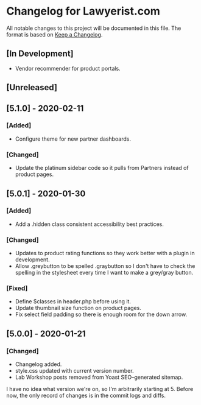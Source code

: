 # Changelog for Lawyerist.com

All notable changes to this project will be documented in this file. The format is based on [Keep a Changelog](https://keepachangelog.com/en/1.0.0/).

## [In Development]
- Vendor recommender for product portals.

## [Unreleased]

## [5.1.0] - 2020-02-11

### [Added]
- Configure theme for new partner dashboards.

### [Changed]
- Update the platinum sidebar code so it pulls from Partners instead of product pages.

## [5.0.1] - 2020-01-30

### [Added]
- Add a .hidden class consistent accessibility best practices.

### [Changed]
- Updates to product rating functions so they work better with a plugin in development.
- Allow .greybutton to be spelled .graybutton so I don't have to check the spelling in the stylesheet every time I want to make a grey/gray button.

### [Fixed]
- Define $classes in header.php before using it.
- Update thumbnail size function on product pages.
- Fix select field padding so there is enough room for the down arrow.

## [5.0.0] - 2020-01-21

### [Changed]
- Changelog added.
- style.css updated with current version number.
- Lab Workshop posts removed from Yoast SEO–generated sitemap.

I have no idea what version we're on, so I'm arbitrarily starting at 5. Before now, the only record of changes is in the commit logs and diffs.
